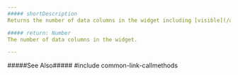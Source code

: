 ```yaml
---
##### shortDescription
Returns the number of data columns in the widget including [visible](/api-reference/10%20UI%20Widgets/GridBase/1%20Configuration/columns/visible.md '{basewidgetpath}/Configuration/columns/#visible') and hidden columns, but without command columns.

##### return: Number
The number of data columns in the widget.

---
```

#####See Also#####
#include common-link-callmethods